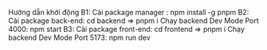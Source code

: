 Hướng dẫn khởi động
B1: Cài package manager : npm install -g pnpm
B2: Cài package back-end: cd backend => pnpm i
Chạy backend Dev Mode Port 4000: npm start
B3: Cài package front-end: cd frontend => pnpm i
Chạy backend Dev Mode Port 5173: npm run dev

